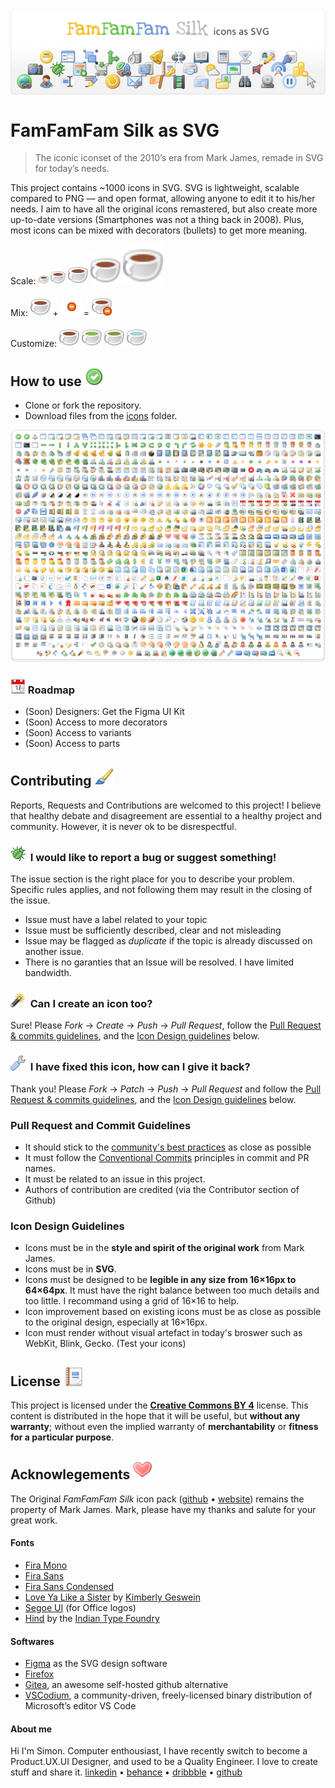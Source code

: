 <img align="center" src="./public/github-cover.png">

# FamFamFam Silk as SVG
> The iconic iconset of the 2010’s era from Mark James, remade in SVG for today’s needs.

This project contains ~1000 icons in SVG. SVG is lightweight, scalable compared to PNG — and open format, allowing anyone to edit it to his/her needs. I aim to have all the original icons remastered, but also create more up-to-date versions (Smartphones was not a thing back in 2008). Plus, most icons can be mixed with decorators (bullets) to get more meaning. 

Scale: <img height=16px src="icons/Cup.svg"> <img height=24px src="icons/Cup.svg"> <img height=32px src="icons/Cup.svg"> <img height=48px src="icons/Cup.svg"> <img height=64px src="icons/Cup.svg">

Mix: ![Cup of caffee](<public/Cup of caffe.svg>) + ![Bullet delete](<icons/Bullet delete.svg>) = ![A cup of caffe with a delete bullet at its bottom right](<public/I should stop caffe.svg>)

Customize: ![Cup of caffee](<public/Cup of caffe.svg>) ![Cup of Matcha latte](<public/Cup of matcha.svg>) ![Cup of Tea](<public/Cup of tea.svg>) ![Cup of water](<public/Cup of water.svg>)

## How to use <img height=30px src="icons/Accept.svg">

* Clone or fork the repository.
* Download files from the [icons](./icons/) folder.

![All available icons](./public/available-icons.png)  

### <img height=24px src="icons/Date.svg"> Roadmap

* (Soon) Designers: Get the Figma UI Kit
* (Soon) Access to more decorators
* (Soon) Access to variants
* (Soon) Access to parts

## Contributing <img height=30px src="icons/Paintbrush.svg">

Reports, Requests and Contributions are welcomed to this project! I believe that healthy debate and disagreement are essential to a healthy project and community. However, it is never ok to be disrespectful.

### <img height=24px src="icons/Bug.svg">  I would like to report a bug or suggest something!

The issue section is the right place for you to describe your problem. Specific rules applies, and not following them may result in the closing of the issue.
* Issue must have a label related to your topic
* Issue must be sufficiently described, clear and not misleading
* Issue may be flagged as _duplicate_ if the topic is already discussed on another issue.
* There is no garanties that an Issue will be resolved. I have limited bandwidth.

### <img height=24px src="icons/Wand.svg">  Can I create an icon too?

Sure! Please *Fork* → *Create* → *Push* → *Pull Request*, follow the [Pull Request & commits guidelines](#pull-request-and-commit-guidelines), and the [Icon Design guidelines](#icon-design-guidelines) below.

### <img height=24px src="icons/Wrench.svg">  I have fixed this icon, how can I give it back?

Thank you! Please *Fork* → *Patch* → *Push* → *Pull Request* and follow the [Pull Request & commits guidelines](#pull-request-and-commit-guidelines), and the [Icon Design guidelines](#icon-design-guidelines) below.

### Pull Request and Commit Guidelines
- It should stick to the [community's best practices](https://github.com/kubernetes/community/blob/master/contributors/guide/pull-requests.md#best-practices-for-faster-reviews) as close as possible
- It must follow the [Conventional Commits](https://www.conventionalcommits.org/en/v1.0.0/#summary) principles in commit and PR names.
- It must be related to an issue in this project.
- Authors of contribution are credited (via the Contributor section of Github)

### Icon Design Guidelines
- Icons must be in the **style and spirit of the original work** from Mark James.
- Icons must be in **SVG**.
- Icons must be designed to be **legible in any size from 16×16px to 64×64px**. It must have the right balance between too much details and too little. I recommand using a grid of 16×16 to help.
- Icon improvement based on existing icons must be as close as possible to the original design, especially at 16×16px.
- Icon must render without visual artefact in today's broswer such as WebKit, Blink, Gecko. (Test your icons)

## License <img height=30px src="icons/Report.svg">

This project is licensed under the [**Creative Commons BY 4**](https://creativecommons.org/licenses/by/4.0/) license. This content is distributed in the hope that it will be useful, but **without any warranty**; without even the implied warranty of **merchantability** or **fitness for a particular purpose**.

## Acknowlegements <img height=30px src="icons/Heart.svg">

The Original *FamFamFam Silk* icon pack ([github](https://github.com/markjames/famfamfam-silk-icons) • [website](http://www.famfamfam.com/lab/icons/silk/)) remains the property of Mark James. Mark, please have my thanks and salute for your great work.

#### Fonts
- [Fira Mono](https://github.com/mozilla/Fira)
- [Fira Sans](https://github.com/mozilla/Fira)
- [Fira Sans Condensed](https://github.com/mozilla/Fira)
- [Love Ya Like a Sister](https://fonts.google.com/specimen/Love+Ya+Like+A+Sister) by [Kimberly Geswein](https://kimberlygeswein.com/)
- [Segoe UI](https://learn.microsoft.com/en-us/typography/font-list/segoe-ui) (for Office logos)
- [Hind](https://fonts.google.com/specimen/Hind) by the [Indian Type Foundry](https://www.indiantypefoundry.com/)

#### Softwares
- [Figma](https://www.figma.com) as the SVG design software
- [Firefox](https://www.mozilla.org/firefox/new/)
- [Gitea](https://about.gitea.com/), an awesome self-hosted github alternative
- [VSCodium](https://vscodium.com/), a community-driven, freely-licensed binary distribution of Microsoft’s editor VS Code

#### About me

Hi I'm Simon. Computer enthousiast, I have recently switch to become a Product.UX.UI Designer, and used to be a Quality Engineer. I love to create stuff and share it. 
[linkedin](https://www.linkedin.com/in/simonpriet/) • [behance](https://www.behance.net/SimonPistache#) • [dribbble](https://dribbble.com/SimonPistache) • [github](https://github.com/SimonPistache)